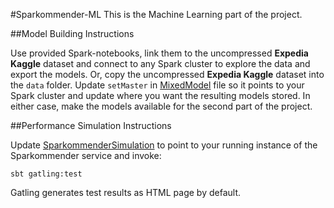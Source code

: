 #Sparkommender-ML
This is the Machine Learning part of the project.

##Model Building Instructions

Use provided Spark-notebooks, link them to the uncompressed **Expedia Kaggle** dataset and connect to any Spark cluster to explore the data
and export the models. Or, copy the uncompressed **Expedia Kaggle** dataset into the `data` folder.
Update `setMaster` in [MixedModel](src/main/scala/sparkommender/ml/MixedModel.scala)
file so it points to your Spark cluster and update where
 you want the resulting models stored.
In either case, make the models available for the second part
of the project.

##Performance Simulation Instructions

Update [SparkommenderSimulation](src/test/scala/sparkommender/gatling/SparkommenderSimulation.scala)
to point to your running instance of the Sparkommender service and invoke:

    sbt gatling:test

Gatling generates test results as HTML page by default.

